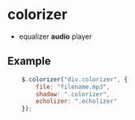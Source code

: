 # colorizer

* equalizer __audio__ player

## Example

```javascript
    $.colorizer("div.colorizer", {
        file: "filename.mp3",
        shadow: ".colorizer",
        echolizer: ".echolizer"
    });
```
